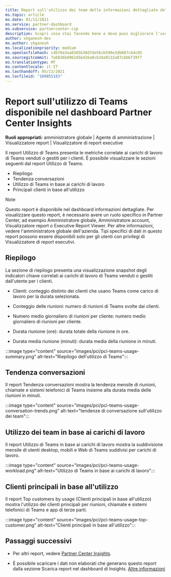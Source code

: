 ```yaml
---
title: Report sull'utilizzo dei team delle informazioni dettagliate del Centro per i partner
ms.topic: article
ms.date: 01/11/2021
ms.service: partner-dashboard
ms.subservice: partnercenter-csp
description: Scopri cosa stai facendo bene e dove puoi migliorare l'uso delle sottoscrizioni di Teams vendute o gestite per i tuoi clienti.
author: shganesh-dev
ms.author: shganesh
ms.localizationpriority: medium
ms.openlocfilehash: c4bf8a3aa0365b30d7de56cb599e3db087cb4c05
ms.sourcegitcommit: 7a6836bd962d5b426a8cb34a9132a87cbbbf39f7
ms.translationtype: MT
ms.contentlocale: it-IT
ms.lasthandoff: 05/13/2021
ms.locfileid: "109855183"
---
```

# <a name="teams-usage-report-available-from-the-partner-center-insights-dashboard"></a>Report sull'utilizzo di Teams disponibile nel dashboard Partner Center Insights

**Ruoli appropriati:** amministratore globale | Agente di amministrazione | Visualizzatore report | Visualizzatore di report executive

Il report Utilizzo di Teams presenta le metriche correlate ai carichi di lavoro di Teams venduti o gestiti per i clienti. È possibile visualizzare le sezioni seguenti dal report Utilizzo di Teams.

- Riepilogo
- Tendenza conversazioni
- Utilizzo di Teams in base ai carichi di lavoro
- Principali clienti in base all'utilizzo

 > [!NOTE]
 > Questo report è disponibile nel dashboard informazioni dettagliate. Per visualizzare questo report, è necessario avere un ruolo specifico in Partner Center, ad esempio Amministratore globale, Amministratore account, Visualizzatore report o Executive Report Viewer. Per altre informazioni, vedere l'amministratore globale dell'azienda. Tipi specifici di dati in questo report possono essere disponibili solo per gli utenti con privilegi di Visualizzatore di report esecutivi.

## <a name="summary"></a>Riepilogo

La sezione di riepilogo presenta una visualizzazione snapshot degli indicatori chiave correlati ai carichi di lavoro di Teams venduti o gestiti dall'utente per i clienti.  

- Clienti: conteggio distinto dei clienti che usano Teams come carico di lavoro per la durata selezionata.

- Conteggio delle riunioni: numero di riunioni di Teams svolte dai clienti.

- Numero medio giornaliero di riunioni per cliente: numero medio giornaliero di riunioni per cliente. 

- Durata riunione (ore): durata totale della riunione in ore. 

- Durata media riunione (minuti): durata media della riunione in minuti. 

:::image type="content" source="images/pci/pci-teams-usage-summary.png" alt-text="Riepilogo dell'utilizzo di Teams":::

## <a name="conversations-trend"></a>Tendenza conversazioni

Il report Tendenza conversazioni mostra la tendenza mensile di riunioni, chiamate e sistemi telefonici di Teams insieme alla durata media delle riunioni in minuti.

:::image type="content" source="images/pci/pci-teams-usage-conversation-trends.png" alt-text="tendenze di conversazione sull'utilizzo dei team":::

## <a name="teams-usage-by-workloads"></a>Utilizzo dei team in base ai carichi di lavoro

Il report Utilizzo di Teams in base ai carichi di lavoro mostra la suddivisione mensile di utenti desktop, mobili e Web di Teams suddivisi per carichi di lavoro.

:::image type="content" source="images/pci/pci-teams-usage-workload.png" alt-text="Utilizzo di Teams in base ai carichi di lavoro":::

## <a name="top-customers-by-usage"></a>Clienti principali in base all'utilizzo

Il report Top customers by usage (Clienti principali in base all'utilizzo) mostra l'utilizzo dei clienti principali per riunioni, chiamate e sistemi telefonici di Teams e app di terze parti.

:::image type="content" source="images/pci/pci-teams-usage-top-customer.png" alt-text="Clienti principali in base all'utilizzo":::

## <a name="next-steps"></a>Passaggi successivi

- Per altri report, vedere [Partner Center Insights](partner-center-insights.md).

- È possibile scaricare i dati non elaborati che generano questo report dalla sezione Scarica report nel dashboard di Insights. [Altre informazioni](pci-download-reports.md) 

